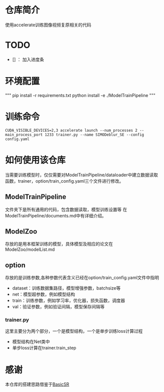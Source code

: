 # 仓库简介
使用accelerate训练图像视频复原相关的代码
# TODO
+ [] ： 加入进度条
# 环境配置
"""
pip install -r requirements.txt
python install -e ./ModelTrainPipeline
"""

# 训练命令
```
CUDA_VISIBLE_DEVICES=2,3 accelerate launch --num_processes 2 --main_process_port 1233 trainer.py --name SIMODeblur_SE --config config.yaml
```
#  如何使用该仓库
当需要训练模型时，仅仅需要对ModelTrainPipeline/dataloader中建立数据读取函数，trainer，option/train_config.yaml三个文件进行修改。
##  ModelTrainPipeline
文件夹下是所有通用的代码，包含数据读取，模型训练设置等
在ModelTrainPipeline/documents.md中有详细介绍。
## ModelZoo
存放的是用本框架训练的模型，具体模型及相应的论文在ModelZoo/modelList.md
## option
存放的是训练参数,各种参数代表含义已经在option/train_config.yaml文件中指明
+ dataset：训练数据集路径，模型增强参数，batchsize等
+ net：模型超参数，例如模型结构
+ train：训练参数，例如学习率，优化器，损失函数，调度器
+ val：验证参数，例如验证间隔，模型保存间隔等
### trainer.py
这里主要分为两个部分，一个是模型结构，一个是单步训练loss计算过程
+ 模型结构在Net类中
+ 单步loss计算在trainer.train_step

# 感谢
本仓库的搭建思路借鉴于[BasicSR](https://github.com/XPixelGroup/BasicSR)
